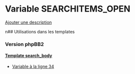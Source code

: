 # Variable SEARCHITEMS_OPEN
[Ajouter une description](https://fa-tvars.appspot.com/SEARCHITEMS_OPEN)

n## Utilisations dans les templates

### Version phpBB2

#### [Template search_body](subsilver/search_body.md)
* [Variable à la ligne 34](../subsilver/search_body.tpl#L34)